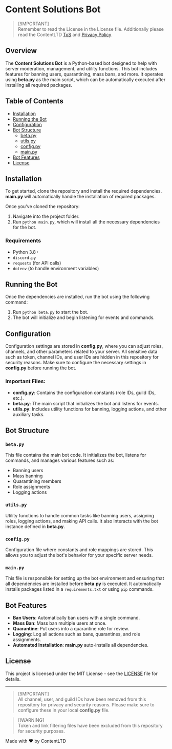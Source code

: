 # Content Solutions Bot
>
> [!IMPORTANT]\
> Remember to read the License in the License file. Additionally please read the ContentLTD [ToS](https://contentltd.net) and [Privacy Policy](https://contentltd.net/privacy)
>
> 
## Overview
The **Content Solutions Bot** is a Python-based bot designed to help with server moderation, management, and utility functions. This bot includes features for banning users, quarantining, mass bans, and more. It operates using **beta.py** as the main script, which can be automatically executed after installing all required packages.

## Table of Contents
- [Installation](#installation)
- [Running the Bot](#running-the-bot)
- [Configuration](#configuration)
- [Bot Structure](#bot-structure)
  - [beta.py](#betapy)
  - [utils.py](#utilspy)
  - [config.py](#configpy)
  - [main.py](#mainpy)
- [Bot Features](#bot-features)
- [License](#license)

## Installation

To get started, clone the repository and install the required dependencies. **main.py** will automatically handle the installation of required packages.

Once you've cloned the repository:

1. Navigate into the project folder.
2. Run `python main.py`, which will install all the necessary dependencies for the bot.

### Requirements
- Python 3.8+
- `discord.py`
- `requests` (for API calls)
- `dotenv` (to handle environment variables)

## Running the Bot

Once the dependencies are installed, run the bot using the following command:

1. Run `python beta.py` to start the bot.
2. The bot will initialize and begin listening for events and commands.

## Configuration

Configuration settings are stored in **config.py**, where you can adjust roles, channels, and other parameters related to your server. All sensitive data such as token, channel IDs, and user IDs are hidden in this repository for security reasons. Make sure to configure the necessary settings in **config.py** before running the bot.

### Important Files:
- **config.py**: Contains the configuration constants (role IDs, guild IDs, etc.).
- **beta.py**: The main script that initializes the bot and listens for events.
- **utils.py**: Includes utility functions for banning, logging actions, and other auxiliary tasks.

## Bot Structure

### `beta.py`
This file contains the main bot code. It initializes the bot, listens for commands, and manages various features such as:
- Banning users
- Mass banning
- Quarantining members
- Role assignments
- Logging actions

### `utils.py`
Utility functions to handle common tasks like banning users, assigning roles, logging actions, and making API calls. It also interacts with the bot instance defined in **beta.py**.

### `config.py`
Configuration file where constants and role mappings are stored. This allows you to adjust the bot's behavior for your specific server needs.

### `main.py`
This file is responsible for setting up the bot environment and ensuring that all dependencies are installed before **beta.py** is executed. It automatically installs packages listed in a `requirements.txt` or using `pip` commands.

## Bot Features

- **Ban Users**: Automatically ban users with a single command.
- **Mass Ban**: Mass ban multiple users at once.
- **Quarantine**: Put users into a quarantine role for review.
- **Logging**: Log all actions such as bans, quarantines, and role assignments.
- **Automated Installation**: **main.py** auto-installs all dependencies.

## License

This project is licensed under the MIT License - see the [LICENSE](LICENSE) file for details.

---

> [!IMPORTANT]\
> All channel, user, and guild IDs have been removed from this repository for privacy and security reasons. Please make sure to configure these in your local **config.py** file.

> [!WARNING]\
> Token and link filtering files have been excluded from this repository for security purposes.

Made with ❤️ by ContentLTD
